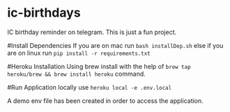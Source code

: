# ic-birthdays
IC birthday reminder on telegram.
This is just a fun project.


#Install Dependencies
If you are on mac run `bash installDep.sh`
else if you are on linux run `pip install -r requirements.txt`

#Heroku Installation
Using brew install with the help of `brew tap heroku/brew && brew install heroku` command.

#Run Application locally
use `heroku local -e .env.local`


A demo env file has been created in order to access the application.

